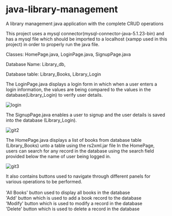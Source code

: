 # java-library-management
A library management java application with the complete CRUD operations

This project uses a mysql connector(mysql-connector-java-5.1.23-bin) and has a mysql file which should be imported to a localhost (xampp used
in this project) in order to properly run the java file.

Classes:
  HomePage.java,
  LoginPage.java,
  SignupPage.java
  
Database Name:
   Library_db,
   
   Database table:
     Library_Books,
     Library_Login
    
  The LoginPage.java displays a login form in which when a user enters a login information, the values are being compared to the values in
  the database(Library_Login) to verify user details.
  
  ![login](https://user-images.githubusercontent.com/57018279/77860656-3acc6500-7208-11ea-9e7c-7ebf665c605b.PNG)
  
  
  
  The SignupPage.java enables a user to signup and the user details is saved into the database (Library_Login).
  
  ![git2](https://user-images.githubusercontent.com/57018279/77860815-2f2d6e00-7209-11ea-86ac-758ebf83c24f.PNG)
  
  
  The HomePage.java displays a list of books from database table (Library_Books) unto a table using the rs2xml.jar file
   In the HomePage, users can search for any record in the database using the search field provided below the name of user being logged in.
   
  
![git3](https://user-images.githubusercontent.com/57018279/77860842-52f0b400-7209-11ea-8db9-2dfb0513f72a.PNG)


It also contains buttons used to navigate through different panels for various operations to be performed.<br><br>
'All Books' button used to display all books in the database<br>
'Add' button which is used to add a book record to the database<br>
'Modify' button which is used to modify a record in the database<br>
'Delete' button which is used to delete a record in the database<br>

